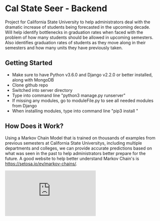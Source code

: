 # Cal State Seer - Backend
Project for California State University to help administrators deal with the dramatic increase of students being forecasted in the upcoming decade. Will help identify bottlenecks in graduation rates when faced with the problem of how many students should be allowed in upcoming semesters. Also identifies graduation rates of students as they move along in their semesters and how many units they have previously taken. 

## Getting Started
* Make sure to have Python v3.6.0 and Django v2.2.0 or better installed, along with MongoDB 
* Clone github repo
* Switched into server directory
* Type into command line "python3 manage.py runserver"
* If missing any modules, go to moduleFile.py to see all needed modules from Django
* When installing modules, type into command line "pip3 install <insert module name here>"
 
## How Does it Work?
Using a Markov Chain Model that is trained on thousands of examples from previous semesters at California State Universitys, including multiple departments and colleges, we can provide accurate predictions based on what was seen in the past to help administrators better prepare for the future. A good website to help better understand Markov Chain's is https://setosa.io/ev/markov-chains/.


![Permission Hierarchy](https://github.com/djbursch/csuSeer-server/blob/master/Permission%20Hierarchy.pdf)

